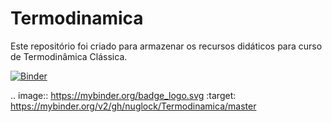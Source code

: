 # Termodinamica
 Este repositório foi criado para armazenar os recursos didáticos para curso de Termodinâmica Clássica.
 
 [![Binder](https://mybinder.org/badge_logo.svg)](https://mybinder.org/v2/gh/nuglock/Termodinamica/master)
 
 .. image:: https://mybinder.org/badge_logo.svg
 :target: https://mybinder.org/v2/gh/nuglock/Termodinamica/master
 

 
 
